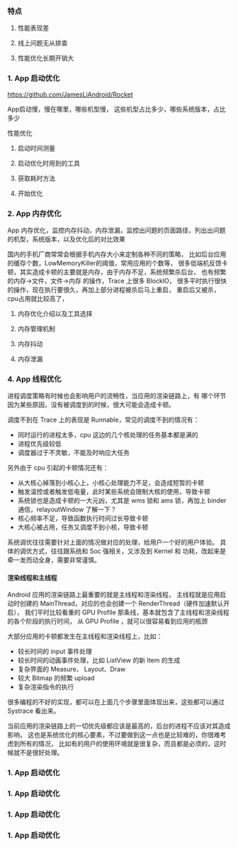 


[](https://coding.imooc.com/lesson/308.html#mid=22070)
[](https://www.androidperformance.com/2018/08/13/Some-Thoughts-on-the-Fluency-of-Android/)

### 特点
1. 性能表现差

2. 线上问题无从排查

3. 性能优化长期开销大



### 1. App 启动优化 ###

https://github.com/JamesLiAndroid/Rocket

App启动慢，慢在哪里，哪些机型慢， 这些机型占比多少，哪些系统版本，占比多少

性能优化
1. 启动时间测量

2. 启动优化时用到的工具

3. 获取耗时方法

4. 开始优化


### 2. App 内存优化 ###

App 内存优化，监控内存抖动，内存泄漏，监控出问题的页面路径，列出出问题的机型，系统版本，以及优化后的对比效果

国内的手机厂商常常会根据手机内存大小来定制各种不同的策略，
比如后台应用的缓存个数，LowMemoryKiller的阈值，常用应用的个数等，
很多低端机反馈卡顿，其实造成卡顿的主要就是内存，由于内存不足，系统频繁杀后台，
也有频繁的内存->文件，文件->内存 的操作，Trace 上很多 BlockIO，
很多平时执行很快的操作，现在执行要很久，再加上部分进程被杀后马上重启，
重启后又被杀，cpu占用就比较高了，

1. 内存优化介绍以及工具选择

2. 内存管理机制

3. 内存抖动

4. 内存泄漏



### 4. App 线程优化 ###
进程调度策略有时候也会影响用户的流畅性，当应用的渲染链路上，有
哪个环节因为某些原因，没有被调度到的时候，很大可能会造成卡顿。

调度不到在 Trace 上的表现是 Runnable，常见的调度不到的情况有：

* 同时运行的进程太多，cpu 这边的几个核处理的任务基本都是满的
* 进程优先级较低
* 调度器过于不灵敏，不能及时响应大任务

另外由于 cpu 引起的卡顿情况还有：

* 从大核心掉落到小核心上，小核心处理能力不足，会造成短暂的卡顿
* 触发温控或者触发低电量，此时某些系统会限制大核的使用，导致卡顿
* 系统锁也是造成卡顿的一大元凶，尤其是 wms 锁和 ams 锁，再加上 binder 通信，relayoutWindow 了解一下？
* 核心频率不足，导致函数执行时间过长导致卡顿
* 大核心被占用，任务又调度不到小核，导致卡顿

系统调优往往需要针对上面的情况做对应的处理，给用户一个好的用户体验。
具体的调优方式，往往跟系统和 Soc 强相关，又涉及到 Kernel 和 功耗，改起来是牵一发而动全身，需要非常谨慎。

#### 渲染线程和主线程
Android 应用的渲染链路上最重要的就是主线程和渲染线程，
主线程就是应用启动时创建的 MainThread，对应的也会创建一个 RenderThread（硬件加速默认开启），
我们平时比较看重的 GPU Profile 那条线，基本就包含了主线程和渲染线程的各个阶段的执行时间，
从 GPU Profile ，就可以很容易看到应用的瓶颈

大部分应用的卡顿都发生在主线程和渲染线程上，比如：

* 较长时间的 input 事件处理
* 较长时间的动画事件处理，比如 ListView 的新 Item 的生成
* 复杂界面的 Measure、 Layout、Draw
* 较大 Bitmap 的频繁 upload
* 复杂渲染指令的执行

很多编程的不好的实现，都可以在上面几个步骤里面体现出来，这些都可以通过 Systrace 看出来。

当前应用的渲染链路上的一切优先级都应该是最高的，后台的进程不应该对其造成影响，
这也是系统优化的核心要素，不过要做到这一点也是比较难的，你很难考虑到所有的情况，
比如有的用户的使用环境就是很复杂，而且都是必须的，这时候就不是很好处理。


### 1. App 启动优化 ###

### 1. App 启动优化 ###

### 1. App 启动优化 ###

### 1. App 启动优化 ###









